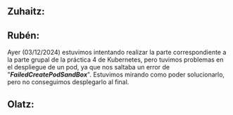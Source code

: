 ## Zuhaitz:


## Rubén:
Ayer (03/12/2024) estuvimos intentando realizar la parte correspondiente a la parte grupal de la práctica 4 de Kubernetes, pero tuvimos problemas en el despliegue de un pod, ya que nos saltaba un error de "***FailedCreatePodSandBox***". Estuvimos mirando como poder solucionarlo, pero no conseguimos desplegarlo al final.

## Olatz:

